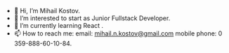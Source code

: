 - 👋 Hi, I’m Mihail Kostov.
- 👀 I’m interested to start as Junior Fullstack Developer.
- 🌱 I’m currently learning  React .
- 📫 How to reach me:
         email: mihail.n.kostov@gmail.com
         mobile phone: 0 359-888-60-10-84.

<!---
MK-Kostov/MK-Kostov is a ✨ special ✨ repository because its `README.md` (this file) appears on your GitHub profile.
You can click the Preview link to take a look at your changes.
--->
